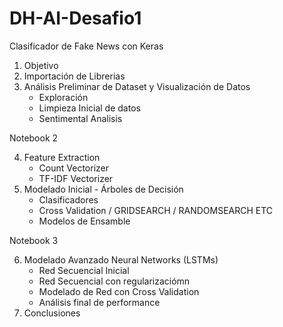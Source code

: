 # DH-AI-Desafio1
Clasificador de Fake News con Keras

1.  Objetivo
2.  Importación de Librerias 
3.  Análisis Preliminar de Dataset y Visualización de Datos
    *   Exploración
    *   Limpieza Inicial de datos
    *   Sentimental Analisis

Notebook 2

4.  Feature Extraction
    *   Count Vectorizer
    *   TF-IDF Vectorizer
5.  Modelado Inicial - Árboles de Decisión
    *   Clasificadores
    *   Cross Validation / GRIDSEARCH / RANDOMSEARCH ETC
    *   Modelos de Ensamble

Notebook 3
    
6.  Modelado Avanzado Neural Networks (LSTMs)
    *   Red Secuencial Inicial
    *   Red Secuencial con regularizaciómn 
    *   Modelado de Red con Cross Validation
    *   Análisis final de performance
7.  Conclusiones
